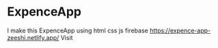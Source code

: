 # ExpenceApp
I make this  ExpenceApp  using html css js firebase 
https://expence-app-zeeshi.netlify.app/ Visit 
